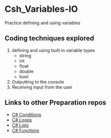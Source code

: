 # Csh_Variables-IO
Practice defining and using variables

## Coding techniques explored
1. defining and using built in variable types
    * string
    * int
    * float
    * double
    * bool
2. Outputting to the console
3. Receiving input from the user

## Links to other Preparation repos
* [C# Conditions](https://github.com/Emoral90/Csh_conditions/tree/main)
* [C# Loops](https://github.com/Emoral90/CSh_loops/tree/main)
* [C# Lists](https://github.com/Emoral90/Csh_lists)
* [C# Functions](https://github.com/Emoral90/Csh_functions)